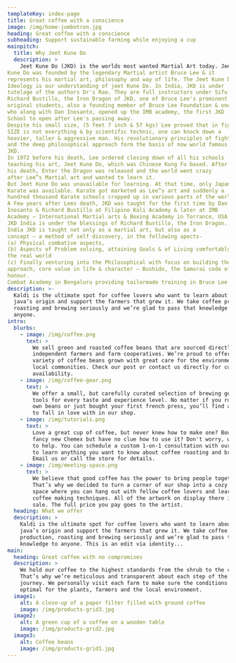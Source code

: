 ```yaml
---
templateKey: index-page
title: Great coffee with a conscience
image: /img/home-jumbotron.jpg
heading: Great coffee with a conscience
subheading: Support sustainable farming while enjoying a cup
mainpitch:
  title: Why Jeet Kune Do
  description: >
    Jeet Kune Do (JKD) is the worlds most wanted Martial Art today. Jeet
Kune Do was founded by the legendary Martial artist Bruce Lee & it
represents his martial art, philosophy and way of life. The Jeet Kune Do
Ideology is our understanding of jeet Kune Do. In India, JKD is under
tutelage of the authors Dr's Rao. They are full instructors under Sifu
Richard Bustillo, the Iron Dragon of JKD, one of Bruce Lee's prominent
original students, also a founding member of Bruce Lee Foundation & one
who along with Dan Inosanto, opened up the IMB academy, the first JKD
School to open after Lee's passing away.
Despite his small size, (5 feet 7 inch & 57 kgs) Lee proved that in fighting,
SIZE is not everything & by scientific technic, one can knock down a
heavier, taller & aggressive man. His revolutionary principles of fighting
and the deep philosophical approach form the basis of now world famous
JKD.
In 1972 before his death, Lee ordered closing down of all his schools
teaching his art, Jeet Kune Do, which was Chinese Kung Fu based. After
his death, Enter the Dragon was released and the world went crazy
after Lee‟s Martial art and wanted to learn it.
But Jeet Kune Do was unavailable for learning. At that time, only Japanese
Karate was available. Karate got marketed as Lee‟s art and suddenly a
hundred thousand Karate schools cropped up in various parts of the world.
A Few years after Lees death, JKD was taught for the first time by Dan
Inosanto & Richard Bustillo at Filipino Kali Academy & later at IMB
Academy – International Martial arts & Boxing Academy in Torrance, USA.
JKD India is under the blessings of Richard Bustillo, the Iron Dragon.
India JKD is taught not only as a martial art, but also as a
concept – a method of self discovery, in the following apects- 
(a) Physical combative aspects,
(b) Aspects of Problem solving, attaining Goals & of Living comfortably in
the real world
(c) Finally venturing into the Philosophical with focus on building the right
approach, core value in life & character – Bushido, the Samurai code of
honour. 
Combat Academy in Bengaluru providing tailormade training in Bruce Lee's Art of Jeet Kune Do & other combat arts. 
description: >-
  Kaldi is the ultimate spot for coffee lovers who want to learn about their
  java’s origin and support the farmers that grew it. We take coffee production,
  roasting and brewing seriously and we’re glad to pass that knowledge to
  anyone.
intro:
  blurbs:
    - image: /img/coffee.png
      text: >
        We sell green and roasted coffee beans that are sourced directly from
        independent farmers and farm cooperatives. We’re proud to offer a
        variety of coffee beans grown with great care for the environment and
        local communities. Check our post or contact us directly for current
        availability.
    - image: /img/coffee-gear.png
      text: >
        We offer a small, but carefully curated selection of brewing gear and
        tools for every taste and experience level. No matter if you roast your
        own beans or just bought your first french press, you’ll find a gadget
        to fall in love with in our shop.
    - image: /img/tutorials.png
      text: >
        Love a great cup of coffee, but never knew how to make one? Bought a
        fancy new Chemex but have no clue how to use it? Don't worry, we’re here
        to help. You can schedule a custom 1-on-1 consultation with our baristas
        to learn anything you want to know about coffee roasting and brewing.
        Email us or call the store for details.
    - image: /img/meeting-space.png
      text: >
        We believe that good coffee has the power to bring people together.
        That’s why we decided to turn a corner of our shop into a cozy meeting
        space where you can hang out with fellow coffee lovers and learn about
        coffee making techniques. All of the artwork on display there is for
        sale. The full price you pay goes to the artist.
  heading: What we offer
  description: >
    Kaldi is the ultimate spot for coffee lovers who want to learn about their
    java’s origin and support the farmers that grew it. We take coffee
    production, roasting and brewing seriously and we’re glad to pass that
    knowledge to anyone. This is an edit via identity...
main:
  heading: Great coffee with no compromises
  description: >
    We hold our coffee to the highest standards from the shrub to the cup.
    That’s why we’re meticulous and transparent about each step of the coffee’s
    journey. We personally visit each farm to make sure the conditions are
    optimal for the plants, farmers and the local environment.
  image1:
    alt: A close-up of a paper filter filled with ground coffee
    image: /img/products-grid3.jpg
  image2:
    alt: A green cup of a coffee on a wooden table
    image: /img/products-grid2.jpg
  image3:
    alt: Coffee beans
    image: /img/products-grid1.jpg
---
```


